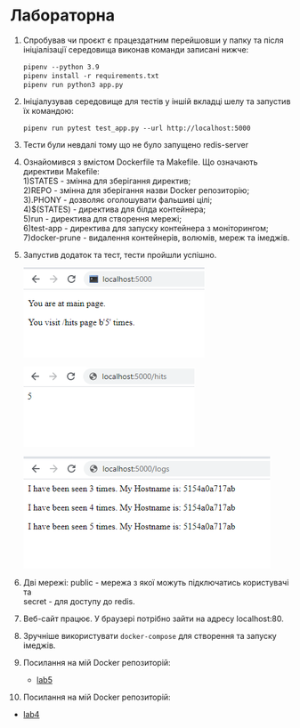 # Лабораторна

1. Спробував чи проєкт є працездатним перейшовши у папку та після ініціалізації середовища виконав команди записані нижче:
    ```
    pipenv --python 3.9
    pipenv install -r requirements.txt
    pipenv run python3 app.py
    ```
2. Ініціалузував середовище для тестів у іншій вкладці шелу та запустив їх командою:
    ```
    pipenv run pytest test_app.py --url http://localhost:5000
    ```
3. Тести були невдалі тому що не було запущено redis-server

4. Ознайомився з вмістом Dockerfile та Makefile. Що означають директиви Makefile:  
    1)STATES - змінна для зберігання директив;  
    2)REPO - змінна для зберігання назви Docker репозиторію;  
    3).PHONY - дозволяє оголошувати фальшиві цілі;  
    4)$(STATES) - директива для білда контейнера;  
    5)run - директива для створення мережі;  
    6)test-app - директива для запуску контейнера з моніторингом;  
    7)docker-prune - видалення контейнерів, волюмів, мереж та імеджів.

5. Запустив додаток та тест, тести пройшли успішно.

    ![main page](screenshots/Screenshot_1.png)

    ![hits](screenshots/Screenshot_2.png)

    ![logs](screenshots/Screenshot_3.png)

6. Дві мережі: public - мережа з якої можуть підключатись користувачі та  
    secret - для доступу до redis.

7. Веб-сайт працює. У браузері потрібно зайти на адресу localhost:80.

8. Зручніше використувати `docker-compose` для створення та запуску імеджів.

9. Посилання на мій Docker репозиторій: 
   - [lab5](https://hub.docker.com/repository/docker/BogdanIsLaugh/lab5)

10. Посилання на мій Docker репозиторій: 
   - [lab4](https://hub.docker.com/repository/docker/BogdanIsLaugh/lab4)
